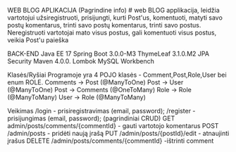 WEB BLOG APLIKACIJA (Pagrindine info)
                #  web BLOG applikacija, leidžia vartotojui užsiregistruoti, prisijungti, kurti Post'us, komentuoti, 
                matyti savo postų komentarus, trinti savo postų komentarus, trinti savo postus. 
                Neregistruoti vartotojai mato visus postus, gali komentuoti visus postus,  veikia Post'u paieška  

BACK-END
        Java EE 17
        Spring Boot 3.0.0-M3
        ThymeLeaf 3.1.0.M2
        JPA
        Security
        Maven 4.0.0.
        Lombok 
        MySQL Workbench

Klasės/Ryšiai
        Programoje yra 4 POJO klasės - Comment,Post,Role,User bei enum ROLE.
        Comments -> Post (@ManyToOne)
        Post -> User (@ManyToOne)
        Post -> Comments (@OneToMany)
        Role -> Role (@ManyToMany)
        User -> Role (@ManyToMany)

Veikimas 
        /login - prisiregistravimas (email, password); 
       /register - prisijungimas (email, password); 
(pagrindiniai CRUD)
                GET admin/posts/comments/{commentId} - gauti vartotojo komentarus
                POST /admin/posts - pridėti naują įrašą 
                PUT /admin/posts/{postId}/edit - atnaujinti įrašus
                DELETE /admin/posts/comments/{commentId} -ištrinti comment


        
